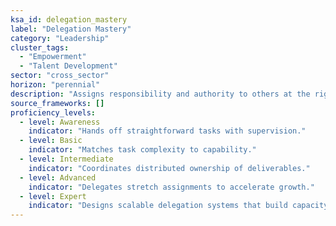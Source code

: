 ```yaml
---
ksa_id: delegation_mastery
label: "Delegation Mastery"
category: "Leadership"
cluster_tags:
  - "Empowerment"
  - "Talent Development"
sector: "cross_sector"
horizon: "perennial"
description: "Assigns responsibility and authority to others at the right level to build capacity and achieve results."
source_frameworks: []
proficiency_levels:
  - level: Awareness
    indicator: "Hands off straightforward tasks with supervision."
  - level: Basic
    indicator: "Matches task complexity to capability."
  - level: Intermediate
    indicator: "Coordinates distributed ownership of deliverables."
  - level: Advanced
    indicator: "Delegates stretch assignments to accelerate growth."
  - level: Expert
    indicator: "Designs scalable delegation systems that build capacity organization‑wide."
---
```

